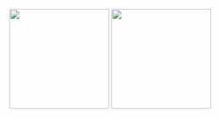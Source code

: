 <p>
  <img height="180em" src="https://github-readme-stats.vercel.app/api?username=skidqs&show_icons=true&hide_border=true&title_color=A78BFA&text_color=FFFFFF&icon_color=A78BFA&ring_color=A78BFA&bg_color=2D2D2D&count_private=true&include_all_commits=true" />
  <img height="180em" src="https://github-readme-stats.vercel.app/api/top-langs/?username=skidqs&layout=compact&hide_border=true&bg_color=2D2D2D&title_color=A78BFA&text_color=FFFFFF&icon_color=A78BFA&langs_count=8&count_private=true&include_all_commits=true&show_icons=true&hide=html,java" />
</p>
